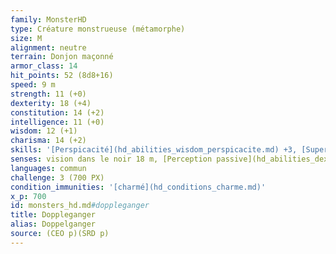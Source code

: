 ```yaml
---
family: MonsterHD
type: Créature monstrueuse (métamorphe)
size: M
alignment: neutre
terrain: Donjon maçonné
armor_class: 14
hit_points: 52 (8d8+16)
speed: 9 m
strength: 11 (+0)
dexterity: 18 (+4)
constitution: 14 (+2)
intelligence: 11 (+0)
wisdom: 12 (+1)
charisma: 14 (+2)
skills: '[Perspicacité](hd_abilities_wisdom_perspicacite.md) +3, [Supercherie](hd_abilities_charisma_supercherie.md) +6'
senses: vision dans le noir 18 m, [Perception passive](hd_abilities_dexterity_perception_passive.md) 11
languages: commun
challenge: 3 (700 PX)
condition_immunities: '[charmé](hd_conditions_charme.md)'
x_p: 700
id: monsters_hd.md#doppleganger
title: Doppleganger
alias: Doppelganger
source: (CEO p)(SRD p)
---
```


